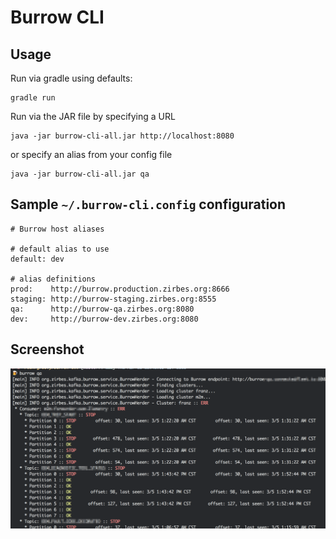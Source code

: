 # Burrow CLI

## Usage

Run via gradle using defaults:

    gradle run

Run via the JAR file by specifying a URL

    java -jar burrow-cli-all.jar http://localhost:8080

or specify an alias from your config file

    java -jar burrow-cli-all.jar qa


## Sample `~/.burrow-cli.config` configuration

```
# Burrow host aliases

# default alias to use
default: dev

# alias definitions
prod:    http://burrow.production.zirbes.org:8666
staging: http://burrow-staging.zirbes.org:8555
qa:      http://burrow-qa.zirbes.org:8080
dev:     http://burrow-dev.zirbes.org:8080
```

## Screenshot

![Burrow CLI Screenshot](/burrow-cli.png?raw=true "Burrow CLI Screenshot")

